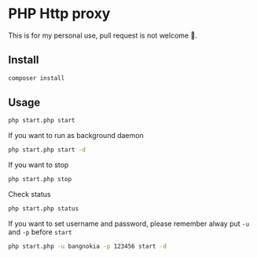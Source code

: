 # PHP Http proxy

This is for my personal use, pull request is not welcome 🤣.

## Install
```bash
composer install
```

## Usage

```bash
php start.php start
```

If you want to run as background daemon
```bash
php start.php start -d
```

If you want to stop
```bash
php start.php stop
```

Check status
```bash
php start.php status
```

If you want to set username and password, please remember alway put `-u` and `-p` before `start`
```bash
php start.php -u bangnokia -p 123456 start -d
```